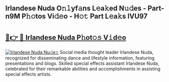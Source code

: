 ## Irlandese Nuda O𝚗𝚕yf𝚊ns L𝚎a𝚔ed N𝚞𝚍es - Part-n9M P𝚑𝚘tos Vi𝚍𝚎o - H𝚘𝚝 Part L𝚎a𝚔s lVU97

# <h2><a href="http://kf1qg72.oniu.top/?m=Irlandese+Nuda">🔗👉 🔴 Irlandese Nuda P𝚑ot𝚘𝚜 V𝚒d𝚎o</a></h2>

[![Irlandese Nuda Nu𝚍e𝚜](https://i.imgur.com/0qMVB7G.gif)](http://kf1qg72.oniu.top/?m=Irlandese+Nuda)
Social media thought leader Irlandese Nuda, recognized for disseminating dance and lifestyle information, featuring presentations and blogs. Skilled special effects assistant Irlandese Nuda, celebrated for their remarkable abilities and accomplishments in assisting special effects artists.  
